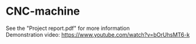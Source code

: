 # CNC-machine
See the "Project report.pdf" for more information <br>
Demonstration video: https://www.youtube.com/watch?v=bOrUhsMT6-k
